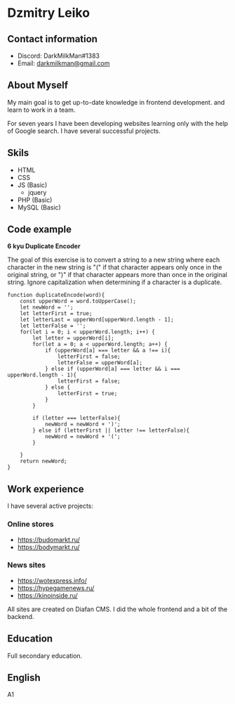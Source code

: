# Dzmitry Leiko
## Contact information
* Discord: DarkMilkMan#1383
* Email: darkmilkman@gmail.com
## About Myself
My main goal is to get up-to-date knowledge in frontend development. and learn to work in a team.

For seven years I have been developing websites learning only with the help of Google search. I have several successful projects.
## Skils
* HTML
* CSS
* JS (Basic)
  * jquery
* PHP (Basic)
* MySQL (Basic)
## Code example
**6 kyu Duplicate Encoder**

The goal of this exercise is to convert a string to a new string where each character in the new string is "(" if that character appears only once in the original string, or ")" if that character appears more than once in the original string. Ignore capitalization when determining if a character is a duplicate.
```
function duplicateEncode(word){
	const upperWord = word.toUpperCase();
    let newWord = '';
	let letterFirst = true;
	let letterLast = upperWord[upperWord.length - 1];
	let letterFalse = '';
    for(let i = 0; i < upperWord.length; i++) {
		let letter = upperWord[i];
		for(let a = 0; a < upperWord.length; a++) { 
			if (upperWord[a] === letter && a !== i){
				letterFirst = false;
				letterFalse = upperWord[a];
			} else if (upperWord[a] === letter && i === upperWord.length - 1){
				letterFirst = false;
			} else {
				letterFirst = true;
			}
		}
		
		if (letter === letterFalse){
			newWord = newWord + ')';
		} else if (letterFirst || letter !== letterFalse){
			newWord = newWord + '(';
		}	
		
    }
	return newWord;
}
```
## Work experience
I have several active projects:

### Online stores
* https://budomarkt.ru/
* https://bodymarkt.ru/
### News sites
* https://wotexpress.info/
* https://hypegamenews.ru/
* https://kinoinside.ru/

All sites are created on Diafan CMS. I did the whole frontend and a bit of the backend.
## Education
Full secondary education.

## English
A1
